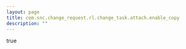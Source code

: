 ```yaml
---
layout: page
title: com.snc.change_request.rl.change_task.attach.enable_copy
description: ""
---
```

true